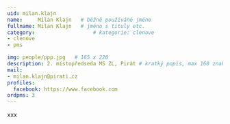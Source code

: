 ```yaml
---
uid: milan.klajn
name:     Milan Klajn  	# běžně používáné jméno
fullname: Milan Klajn  	# jméno s tituly etc.
category:                   # kategorie: clenove
- clenove
- pms

img: people/ppp.jpg   # 165 x 220
description: 2. místopředseda MS ZL, Pirát # kratký popis, max 160 znaků
mail:
- milan.klajn@pirati.cz
profiles:
  facebook: https://www.facebook.com
ordpms: 3
---
```


xxx
